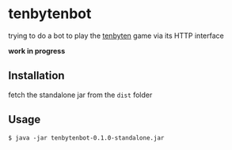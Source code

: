 # tenbytenbot

trying to do a bot to play the [tenbyten](https://github.com/JosePedroDias/tenbyten) game via its HTTP interface

**work in progress**



## Installation

fetch the standalone jar from the `dist` folder



## Usage

    $ java -jar tenbytenbot-0.1.0-standalone.jar

